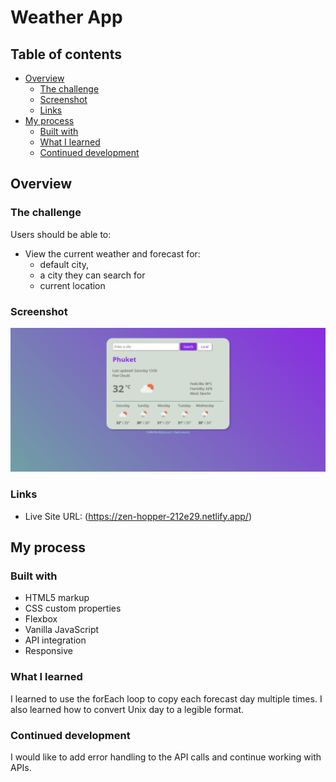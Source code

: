 # Weather App

## Table of contents

- [Overview](#overview)
  - [The challenge](#the-challenge)
  - [Screenshot](#screenshot)
  - [Links](#links)
- [My process](#my-process)
  - [Built with](#built-with)
  - [What I learned](#what-i-learned)
  - [Continued development](#continued-development)

## Overview

### The challenge

Users should be able to:

- View the current weather and forecast for:
  - default city,
  - a city they can search for
  - current location

### Screenshot

![](./images/screenshot.png)

### Links

- Live Site URL: (https://zen-hopper-212e29.netlify.app/)

## My process

### Built with

- HTML5 markup
- CSS custom properties
- Flexbox
- Vanilla JavaScript
- API integration
- Responsive

### What I learned

I learned to use the forEach loop to copy each forecast day multiple times. I also learned how to convert Unix day to a legible format.

### Continued development

I would like to add error handling to the API calls and continue working with APIs.
